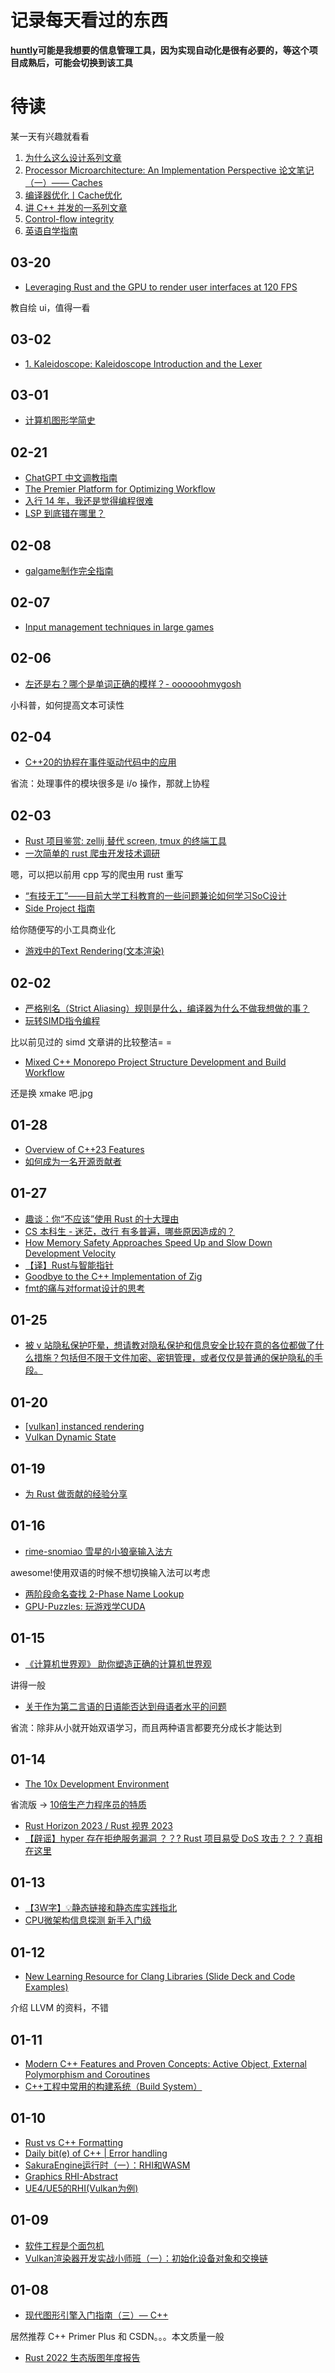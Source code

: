 # 记录每天看过的东西

**[huntly](https://github.com/lcomplete/huntly)可能是我想要的信息管理工具，因为实现自动化是很有必要的，等这个项目成熟后，可能会切换到该工具**

# 待读

某一天有兴趣就看看

1. [为什么这么设计系列文章](https://draveness.me/whys-the-design/)
2. [Processor Microarchitecture: An Implementation Perspective 论文笔记（一）—— Caches](https://zhuanlan.zhihu.com/p/433652417)
3. [编译器优化丨Cache优化](https://zhuanlan.zhihu.com/p/588617980)
4. [讲 C++ 并发的一系列文章](http://dengzuoheng.github.io/blog/)
5. [Control-flow integrity](https://maskray.me/blog/2022-12-18-control-flow-integrity)
6. [英语自学指南](https://bewaters.me/limxtop/2021/08/18/English-introduction/)

## 03-20

- [Leveraging Rust and the GPU to render user interfaces at 120 FPS](https://zed.dev/blog/videogame)

教自绘 ui，值得一看

## 03-02

- [1. Kaleidoscope: Kaleidoscope Introduction and the Lexer](https://releases.llvm.org/15.0.0/docs/tutorial/MyFirstLanguageFrontend/LangImpl01.html)

## 03-01

- [计算机图形学简史](https://zhuanlan.zhihu.com/p/592013254)

## 02-21

- [ChatGPT 中文调教指南](https://github.com/PlexPt/awesome-chatgpt-prompts-zh)
- [The Premier Platform for Optimizing Workflow](https://flowgpt.com/)
- [入行 14 年，我还是觉得编程很难](https://www.zlovezl.cn/articles/programming-is-still-hard-after-14-years/)
- [LSP 到底错在哪里？](https://zhuanlan.zhihu.com/p/598690481)

## 02-08

- [galgame制作完全指南](https://zhuanlan.zhihu.com/p/590663542)

## 02-07

- [Input management techniques in large games](https://gamedev.stackexchange.com/questions/59582/input-management-techniques-in-large-games)

## 02-06

- [左还是右？哪个是单词正确的模样？- oooooohmygosh](https://www.bilibili.com/video/BV1iL4y1G7WB/)

小科普，如何提高文本可读性

## 02-04

- [C++20的协程在事件驱动代码中的应用](https://zhuanlan.zhihu.com/p/372097429)

省流：处理事件的模块很多是 i/o 操作，那就上协程

## 02-03

- [Rust 项目鉴赏: zellij 替代 screen, tmux 的终端工具](https://zhuanlan.zhihu.com/p/600682580)
- [一次简单的 rust 爬虫开发技术调研](https://zhuanlan.zhihu.com/p/516033159)

嗯，可以把以前用 cpp 写的爬虫用 rust 重写

- [“有技无工”——目前大学工科教育的一些问题兼论如何学习SoC设计](https://zhuanlan.zhihu.com/p/598683182)
- [Side Project 指南](https://sideproject.guide/)

给你随便写的小工具商业化

- [游戏中的Text Rendering(文本渲染)](https://zhuanlan.zhihu.com/p/143871184)

## 02-02

- [严格别名（Strict Aliasing）规则是什么，编译器为什么不做我想做的事？](https://zhuanlan.zhihu.com/p/595286568)
- [玩转SIMD指令编程](https://zhuanlan.zhihu.com/p/591900754)

比以前见过的 simd 文章讲的比较整洁= =

- [Mixed C++ Monorepo Project Structure Development and Build Workflow](https://blog.galowicz.de/2023/01/23/mixed-cpp-monorepo-project/)

还是换 xmake 吧.jpg

## 01-28

- [Overview of C++23 Features](https://zhuanlan.zhihu.com/p/600302082)
- [如何成为一名开源贡献者](https://brucephoebus.github.io/developer-note/#/%E7%9F%A5%E8%AF%86%E7%AC%94%E8%AE%B0/%E5%BC%80%E6%BA%90%E8%B4%A1%E7%8C%AE/%E5%85%A5%E9%97%A8/%E5%A6%82%E4%BD%95%E6%88%90%E4%B8%BA%E4%B8%80%E5%90%8D%E5%BC%80%E6%BA%90%E8%B4%A1%E7%8C%AE%E8%80%85)

## 01-27

- [趣谈：你“不应该”使用 Rust 的十大理由](https://t.me/rust_daily_news/5758)
- [CS 本科生 - 迷茫，改行 有多普遍，哪些原因造成的？](https://v2ex.com/t/910799)
- [How Memory Safety Approaches Speed Up and Slow Down Development Velocity](https://verdagon.dev/blog/when-to-use-memory-safe-part-2)
- [【译】Rust与智能指针](https://zhuanlan.zhihu.com/p/265466916)
- [Goodbye to the C++ Implementation of Zig](https://ziglang.org/news/goodbye-cpp/)
- [fmt的痛与对format设计的思考](https://zhuanlan.zhihu.com/p/556307241)

## 01-25

- [被 v 站隐私保护吓晕，想请教对隐私保护和信息安全比较在意的各位都做了什么措施？包括但不限于文件加密、密钥管理，或者仅仅是普通的保护隐私的手段。](https://v2ex.com/t/910294)

## 01-20

- [[vulkan] instanced rendering](https://zhuanlan.zhihu.com/p/54575986)
- [Vulkan Dynamic State](https://zhuanlan.zhihu.com/p/338237434)

## 01-19

- [为 Rust 做贡献的经验分享](https://catcoding.me/p/how-to-contribute-to-rust/)

## 01-16

- [rime-snomiao 雪星的小狼毫输入法方](https://github.com/snomiao/rime-snomiao)

awesome!使用双语的时候不想切换输入法可以考虑

- [两阶段命名查找 2-Phase Name Lookup](https://zhuanlan.zhihu.com/p/599328180)
- [GPU-Puzzles: 玩游戏学CUDA](https://zhuanlan.zhihu.com/p/597684060)

## 01-15

- [《计算机世界观》 助你塑造正确的计算机世界观](https://github.com/fawdlstty/computer_worldview)

讲得一般

- [关于作为第二言语的日语能否达到母语者水平的问题](https://zhuanlan.zhihu.com/p/591881708)

省流：除非从小就开始双语学习，而且两种语言都要充分成长才能达到

## 01-14

- [The 10x Development Environment](https://dev.37signals.com/the-10x-development-environment/)

省流版 -> [10倍生产力程序员的特质](https://xfyuan.github.io/2022/12/10x-productive-programmer/)

- [Rust Horizon 2023 / Rust 视界 2023](https://github.com/RustMagazine/rust-horizon-2023)
- [【辟谣】hyper 存在拒绝服务漏洞 ？？? Rust 项目易受 DoS 攻击？？？真相在这里](https://mp.weixin.qq.com/s/g2z8qpkoLThKxaaFGSPhoQ)

## 01-13

- [【3W字】💡静态链接和静态库实践指北](https://zhuanlan.zhihu.com/p/595527528)
- [CPU微架构信息探测 新手入门级](https://zhuanlan.zhihu.com/p/598486887)

## 01-12

- [New Learning Resource for Clang Libraries (Slide Deck and Code Examples)](https://discourse.llvm.org/t/new-learning-resource-for-clang-libraries-slide-deck-and-code-examples/67604)

介绍 LLVM 的资料，不错

## 01-11

- [Modern C++ Features and Proven Concepts: Active Object, External Polymorphism and Coroutines](https://dev.to/ivankostruba/modern-c-features-and-proven-concepts-active-object-external-polymorphism-and-coroutines-444l)
- [C++工程中常用的构建系统（Build System）](https://zhuanlan.zhihu.com/p/570846866)

## 01-10

- [Rust vs C++ Formatting](https://brevzin.github.io//c++/2023/01/02/rust-cpp-format/#specifiers-are-useful)
- [Daily bit(e) of C++ | Error handling](https://itnext.io/daily-bit-e-of-c-error-handling-7088462a7792)
- [SakuraEngine运行时（一）：RHI和WASM](https://zhuanlan.zhihu.com/p/452363815)
- [Graphics RHI-Abstract](https://zhuanlan.zhihu.com/p/528407540)
- [UE4/UE5的RHI(Vulkan为例)](https://zhuanlan.zhihu.com/p/417561163)


## 01-09

- [软件工程是个面包机](https://drmingdrmer.github.io/tech/bla/2018/09/27/toaster.html)
- [Vulkan渲染器开发实战小师班（一）：初始化设备对象和交换链](https://zhuanlan.zhihu.com/p/478021889)

## 01-08

- [现代图形引擎入门指南（三）— C++](https://zhuanlan.zhihu.com/p/597327065)

居然推荐 C++ Primer Plus 和 CSDN。。。本文质量一般

- [Rust 2022 生态版图年度报告](https://github.com/RustMagazine/Rust-Ecosystem-Annual-Report/blob/main/2022/report.md)
